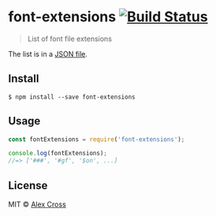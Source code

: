 # font-extensions [![Build Status](https://travis-ci.org/awcross/font-extensions.svg?branch=master)](https://travis-ci.org/awcross/font-extensions)

> List of font file extensions

The list is in a [JSON file](font-extensions.json).


## Install

```
$ npm install --save font-extensions
```


## Usage

```js
const fontExtensions = require('font-extensions');

console.log(fontExtensions);
//=> ['###', '#gf', '$on', ...]
```


## License

MIT © [Alex Cross](https://alexcross.io)
